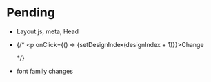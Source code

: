 # Pending

- Layout.js, meta, Head

- {/* <p onClick={() => {setDesignIndex(designIndex + 1)}}>Change</p> */}

- font family changes